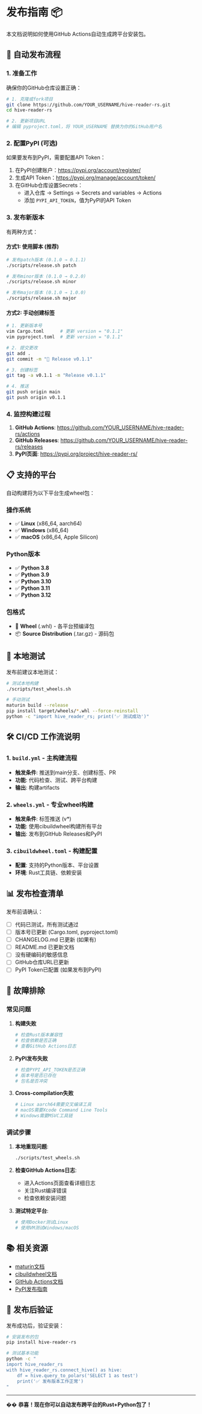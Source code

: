 # 发布指南 📦

本文档说明如何使用GitHub Actions自动生成跨平台安装包。

## 🚀 自动发布流程

### 1. 准备工作

确保你的GitHub仓库设置正确：

```bash
# 1. 克隆或fork项目
git clone https://github.com/YOUR_USERNAME/hive-reader-rs.git
cd hive-reader-rs

# 2. 更新项目URL
# 编辑 pyproject.toml，将 YOUR_USERNAME 替换为你的GitHub用户名
```

### 2. 配置PyPI (可选)

如果要发布到PyPI，需要配置API Token：

1. 在PyPI创建账户：https://pypi.org/account/register/
2. 生成API Token：https://pypi.org/manage/account/token/
3. 在GitHub仓库设置Secrets：
   - 进入仓库 → Settings → Secrets and variables → Actions
   - 添加 `PYPI_API_TOKEN`，值为PyPI的API Token

### 3. 发布新版本

有两种方式：

#### 方式1: 使用脚本 (推荐)

```bash
# 发布patch版本 (0.1.0 → 0.1.1)
./scripts/release.sh patch

# 发布minor版本 (0.1.0 → 0.2.0)
./scripts/release.sh minor

# 发布major版本 (0.1.0 → 1.0.0)
./scripts/release.sh major
```

#### 方式2: 手动创建标签

```bash
# 1. 更新版本号
vim Cargo.toml      # 更新 version = "0.1.1"
vim pyproject.toml  # 更新 version = "0.1.1"

# 2. 提交更改
git add .
git commit -m "🔖 Release v0.1.1"

# 3. 创建标签
git tag -a v0.1.1 -m "Release v0.1.1"

# 4. 推送
git push origin main
git push origin v0.1.1
```

### 4. 监控构建过程

1. **GitHub Actions**: https://github.com/YOUR_USERNAME/hive-reader-rs/actions
2. **GitHub Releases**: https://github.com/YOUR_USERNAME/hive-reader-rs/releases
3. **PyPI页面**: https://pypi.org/project/hive-reader-rs/

## 📋 支持的平台

自动构建将为以下平台生成wheel包：

### 操作系统
- ✅ **Linux** (x86_64, aarch64)
- ✅ **Windows** (x86_64)
- ✅ **macOS** (x86_64, Apple Silicon)

### Python版本
- ✅ **Python 3.8**
- ✅ **Python 3.9** 
- ✅ **Python 3.10**
- ✅ **Python 3.11**
- ✅ **Python 3.12**

### 包格式
- 🔧 **Wheel** (.whl) - 各平台预编译包
- 📦 **Source Distribution** (.tar.gz) - 源码包

## 🔧 本地测试

发布前建议本地测试：

```bash
# 测试本地构建
./scripts/test_wheels.sh

# 手动测试
maturin build --release
pip install target/wheels/*.whl --force-reinstall
python -c "import hive_reader_rs; print('✅ 测试成功')"
```

## 🛠 CI/CD 工作流说明

### 1. `build.yml` - 主构建流程
- **触发条件**: 推送到main分支、创建标签、PR
- **功能**: 代码检查、测试、跨平台构建
- **输出**: 构建artifacts

### 2. `wheels.yml` - 专业wheel构建  
- **触发条件**: 标签推送 (v*)
- **功能**: 使用cibuildwheel构建所有平台
- **输出**: 发布到GitHub Releases和PyPI

### 3. `cibuildwheel.toml` - 构建配置
- **配置**: 支持的Python版本、平台设置
- **环境**: Rust工具链、依赖安装

## 📊 发布检查清单

发布前请确认：

- [ ] 代码已测试，所有测试通过
- [ ] 版本号已更新 (Cargo.toml, pyproject.toml)
- [ ] CHANGELOG.md 已更新 (如果有)
- [ ] README.md 已更新文档
- [ ] 没有硬编码的敏感信息
- [ ] GitHub仓库URL已更新
- [ ] PyPI Token已配置 (如果发布到PyPI)

## 🚨 故障排除

### 常见问题

1. **构建失败**
   ```bash
   # 检查Rust版本兼容性
   # 检查依赖是否正确
   # 查看GitHub Actions日志
   ```

2. **PyPI发布失败**
   ```bash
   # 检查PYPI_API_TOKEN是否正确
   # 版本号是否已存在
   # 包名是否冲突
   ```

3. **Cross-compilation失败**
   ```bash
   # Linux aarch64需要交叉编译工具
   # macOS需要Xcode Command Line Tools
   # Windows需要MSVC工具链
   ```

### 调试步骤

1. **本地重现问题**:
   ```bash
   ./scripts/test_wheels.sh
   ```

2. **检查GitHub Actions日志**:
   - 进入Actions页面查看详细日志
   - 关注Rust编译错误
   - 检查依赖安装问题

3. **测试特定平台**:
   ```bash
   # 使用Docker测试Linux
   # 使用VM测试Windows/macOS
   ```

## 📚 相关资源

- [maturin文档](https://github.com/PyO3/maturin)
- [cibuildwheel文档](https://cibuildwheel.readthedocs.io/)
- [GitHub Actions文档](https://docs.github.com/en/actions)
- [PyPI发布指南](https://packaging.python.org/en/latest/tutorials/packaging-projects/)

## 🎯 发布后验证

发布成功后，验证安装：

```bash
# 安装发布的包
pip install hive-reader-rs

# 测试基本功能
python -c "
import hive_reader_rs
with hive_reader_rs.connect_hive() as hive:
    df = hive.query_to_polars('SELECT 1 as test')
    print('✅ 发布版本工作正常')
"
```

---

�� **恭喜！现在你可以自动发布跨平台的Rust+Python包了！**
